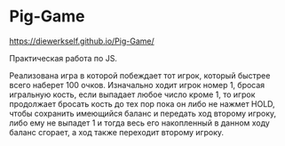 # Pig-Game

https://diewerkself.github.io/Pig-Game/

Практическая работа по JS.

Реализована игра в которой побеждает тот игрок, который быстрее всего наберет 100 очков.
Изначально ходит игрок номер 1, бросая игральную кость, если выпадает любое число кроме 1, то игрок продолжает бросать кость до тех пор пока он либо не нажмет HOLD, чтобы сохранить имеющийся баланс и передать ход второму игроку, либо ему не выпадет 1 и тогда весь его накопленный в данном ходу баланс сгорает, а ход также переходит второму игроку.
